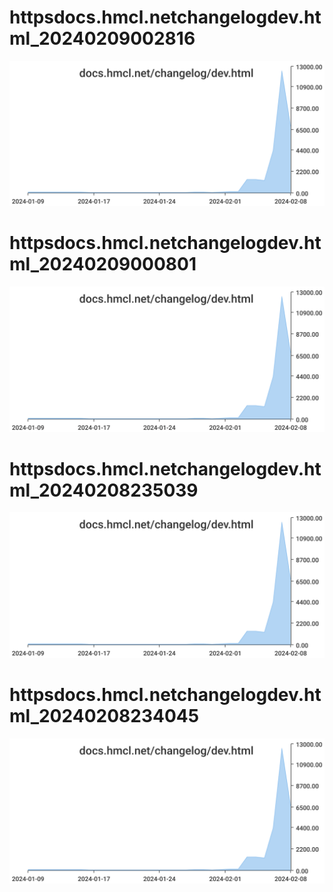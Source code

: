 # httpsdocs.hmcl.netchangelogdev.html_20240209002816
![httpsdocs.hmcl.netchangelogdev.html_20240209002816](/dailyhitssvg/httpsdocs.hmcl.netchangelogdev.html_20240209002816.svg)
# httpsdocs.hmcl.netchangelogdev.html_20240209000801
![httpsdocs.hmcl.netchangelogdev.html_20240209000801](/dailyhitssvg/httpsdocs.hmcl.netchangelogdev.html_20240209000801.svg)
# httpsdocs.hmcl.netchangelogdev.html_20240208235039
![httpsdocs.hmcl.netchangelogdev.html_20240208235039](/dailyhitssvg/httpsdocs.hmcl.netchangelogdev.html_20240208235039.svg)
# httpsdocs.hmcl.netchangelogdev.html_20240208234045
![httpsdocs.hmcl.netchangelogdev.html_20240208234045](/dailyhitssvg/httpsdocs.hmcl.netchangelogdev.html_20240208234045.svg)
